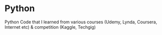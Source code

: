 # Python
Python Code that I learned from various courses (Udemy, Lynda, Coursera, Internet etc) &amp; competition (Kaggle, Techgig)
